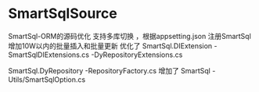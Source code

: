 # SmartSqlSource
SmartSql-ORM的源码优化 
支持多库切换 ，根据appsetting.json 注册SmartSql 增加10W以内的批量插入和批量更新
优化了
SmartSql.DIExtension
-SmartSqlDIExtensions.cs
-DyRepositoryExtensions.cs

SmartSql.DyRepository
-RepositoryFactory.cs
增加了
SmartSql
-Utils/SmartSqlOption.cs


